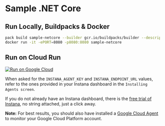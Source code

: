 # Sample .NET Core

## Run Locally, Buildpacks & Docker

```sh
pack build sample-netcore --builder gcr.io/buildpacks/builder --descriptor project.toml
docker run -it -ePORT=8080 -p8080:8080 sample-netcore
```

## Run on Cloud Run

[![Run on Google Cloud](https://deploy.cloud.run/button.svg)](https://deploy.cloud.run)

When asked for the `INSTANA_AGENT_KEY` and `INSTANA_ENDPOINT_URL` values, refer to the ones provided in your Instana dashboard in the `Installing Agents screen`.

If you do not already have an Instana dashboard, there is the [free trial of Instana](https://www.instana.com/trial/#instana-cnb-buildpacks), no string attached, just a click away.

**Note:** For best results, you should also have installed a [Google Cloud Agent](https://www.instana.com/docs/ecosystem/google-cloud-run#gcp-agent-setup) to monitor your Google Cloud Platform account.
